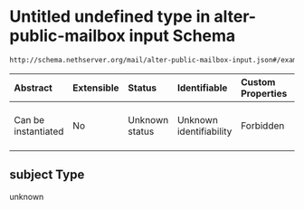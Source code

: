 # Untitled undefined type in alter-public-mailbox input Schema

```txt
http://schema.nethserver.org/mail/alter-public-mailbox-input.json#/examples/0/acls/1/subject
```



| Abstract            | Extensible | Status         | Identifiable            | Custom Properties | Additional Properties | Access Restrictions | Defined In                                                                                       |
| :------------------ | :--------- | :------------- | :---------------------- | :---------------- | :-------------------- | :------------------ | :----------------------------------------------------------------------------------------------- |
| Can be instantiated | No         | Unknown status | Unknown identifiability | Forbidden         | Allowed               | none                | [alter-public-mailbox-input.json\*](mail/alter-public-mailbox-input.json "open original schema") |

## subject Type

unknown
